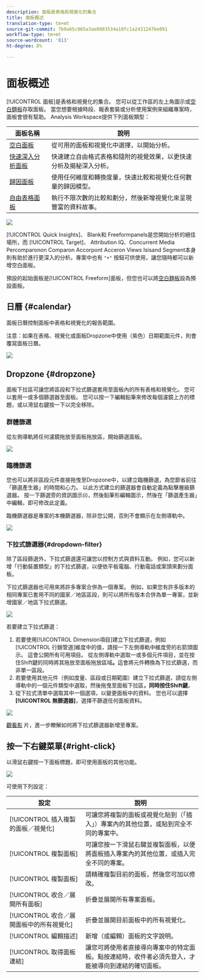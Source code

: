 ```yaml
---
description: 面板是表格和視覺化的集合
title: 面板概述
translation-type: tm+mt
source-git-commit: 7b9a65c865a3ae8803534a10fc1a2431247be091
workflow-type: tm+mt
source-wordcount: '813'
ht-degree: 8%

---
```



# 面板概述

[!UICONTROL 面板]是表格和視覺化的集合。 您可以從工作區的左上角圖示或[空白麵板](/help/analysis-workspace/c-panels/blank-panel.md)存取面板。 當您想要根據時段、報表套裝或分析使用案例來組織專案時，面板會很有幫助。 Analysis Workspace提供下列面板類型：

| 面板名稱 | 說明 |
| --- | --- |
| [空白面板](/help/analysis-workspace/c-panels/blank-panel.md) | 從可用的面板和視覺化中選擇，以開始分析。 |
| [快速深入分析面板](quickinsight.md) | 快速建立自由格式表格和隨附的視覺效果，以更快速分析及揭秘深入分析。 |
| [歸因面板](attribution.md) | 使用任何維度和轉換度量，快速比較和視覺化任何數量的歸因模型。 |
| [自由表格面板](freeform-panel.md) | 執行不限次數的比較和劃分，然後新增視覺化來呈現豐富的資料故事。 |

![](assets/panel-overview.png)

[!UICONTROL Quick Insights]、  Blank和  Freeformpanels是您開始分析的絕佳場所，而 [!UICONTROL Target]、     Attribution IQ、Concurrent Media Percomparonon Comparon Accorpont Acceron Views Isisand Segment本身則有助於進行更深入的分析。專案中也有 `"+"` 按鈕可供使用，讓您隨時都可以新增空白面板。

預設的起始面板是[!UICONTROL Freeform]面板，但您也可以將[空白麵板](/help/analysis-workspace/c-panels/blank-panel.md)設為預設面板。

## 日曆 {#calendar}

面板日曆控制面板中表格和視覺化的報告範圍。

注意：如果在表格、視覺化或面板Dropzone中使用（紫色）日期範圍元件，則會覆寫面板日曆。

![](assets/panel-calendar.png)

## Dropzone {#dropzone}

面板下拉區可讓您將區段和下拉式篩選套用至面板內的所有表格和視覺化。 您可以套用一或多個篩選器至面板。 您可以按一下編輯鉛筆來修改每個濾鏡上方的標題，或以滑鼠右鍵按一下以完全移除。

### 群體篩選

從左側導軌將任何濾鏡拖放至面板拖放區，開始篩選面板。

![](assets/segment-filter.png)

### 臨機篩選

您也可以將非區段元件直接拖曳至Dropzone中，以建立臨機篩選，為您節省前往「篩選產生器」的時間和心力。 以此方式建立的篩選器會自動定義為點擊層級篩選器。 按一下篩選旁的資訊圖示(i)，然後鉛筆形編輯圖示，然後在「篩選產生器」中編輯，即可修改此定義。

臨機篩選器是專案的本機篩選器，除非您公開，否則不會顯示在左側導軌中。

![](assets/adhoc-segment-filter.png)

### 下拉式篩選器{#dropdown-filter}

除了區段篩選外，下拉式篩選還可讓您以控制方式與資料互動。 例如，您可以新增「行動裝置類型」的下拉式篩選，以便依平板電腦、行動電話或案頭來劃分面板。

下拉式篩選器也可用來將許多專案合併為一個專案。 例如，如果您有許多版本的相同專案已套用不同的國家／地區區段，則可以將所有版本合併為單一專案，並新增國家／地區下拉式篩選。

![](assets/dropdown-filter-intro.png)

若要建立下拉式篩選：

1. 若要使用[!UICONTROL Dimension項目]建立下拉式篩選，例如[!UICONTROL 行銷管道]維度中的值，請按一下左側導軌中維度旁的右箭頭圖示。 這會公開所有可用項目。 從左側導軌中選取一或多個元件項目，並在按住Shift鍵的同時將其拖放至面板拖放區域&#x200B;**。**&#x200B;這會將元件轉換為下拉式篩選，而非單一區段。
1. 若要使用其他元件（例如度量、區段或日期範圍）建立下拉式篩選，請從左側導軌中的一個元件類型中選取，然後拖曳至面板下拉區&#x200B;**，同時按住Shift鍵**。
1. 從下拉式清單中選取其中一個選項，以變更面板中的資料。 您也可以選擇&#x200B;**[!UICONTROL 無篩選器]**，選擇不篩選任何面板資料。

![](assets/create-dropdown.png)

[觀看影](https://docs.adobe.com/content/help/en/analytics-learn/tutorials/analysis-workspace/using-panels/using-panels-to-organize-your-analysis-workspace-projects.html) 片，進一步瞭解如何將下拉式篩選器新增至專案。

## 按一下右鍵菜單{#right-click}

以滑鼠右鍵按一下面板標題，即可使用面板的其他功能。

![](assets/right-click-menu.png)

可使用下列設定：

| 設定 | 說明 |
| --- | --- |
| [!UICONTROL 插入複製的面板／視覺化] | 可讓您將複製的面板或視覺化貼到（「插入」）專案內的其他位置，或貼到完全不同的專案中。 |
| [!UICONTROL 複製面板] | 可讓您按一下滑鼠右鍵並複製面板，以便將面板插入專案內的其他位置，或插入完全不同的專案。 |
| [!UICONTROL 複製面板] | 請精確複製目前的面板，然後您可加以修改。 |
| [!UICONTROL 收合／展開所有面板] | 折疊並展開所有專案面板。 |
| [!UICONTROL 收合／展開面板中的所有視覺化] | 折疊並展開目前面板中的所有視覺化。 |
| [!UICONTROL 編輯描述] | 新增（或編輯）面板的文字說明。 |
| [!UICONTROL 取得面板連結] | 讓您可將使用者直接導向專案中的特定面板。點按連結時，收件者必須先登入，才能被導向到連結的確切面板。 |
